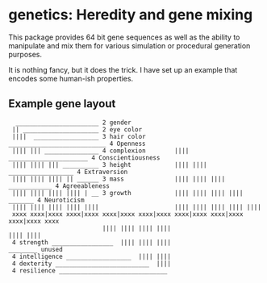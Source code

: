 # genetics: Heredity and gene mixing

This package provides 64 bit gene sequences as well as the ability to manipulate and mix them for various simulation or procedural generation purposes.

It is nothing fancy, but it does the trick. I have set up an example that encodes some human-ish properties.

## Example gene layout
```
  _______________________ 2 gender
 || _____________________ 2 eye color
 ||||  __________________ 3 hair color         ___________________________ 4 Openness
 |||| ||| _______________ 4 complexion        ||||  ______________________ 4 Conscientiousness
 |||| |||| ||| __________ 3 height            |||| |||| __________________ 4 Extraversion
 |||| |||| |||| || ______ 3 mass              |||| |||| ||||  ____________ 4 Agreeableness
 |||| |||| |||| |||| | __ 3 growth            |||| |||| |||| ||||  _______ 4 Neuroticism
 |||| |||| |||| |||| ||||                     |||| |||| |||| |||| ||||
 xxxx xxxx|xxxx xxxx|xxxx xxxx|xxxx xxxx|xxxx xxxx|xxxx xxxx|xxxx xxxx|xxxx xxxx
                          |||| |||| |||| ||||                          |||| ||||
 4 strength _________________  |||| |||| ||||                           ________ unused
 4 intelligence __________________  |||| ||||
 4 dexterity __________________________  ||||
 4 resilience ______________________________
 ```